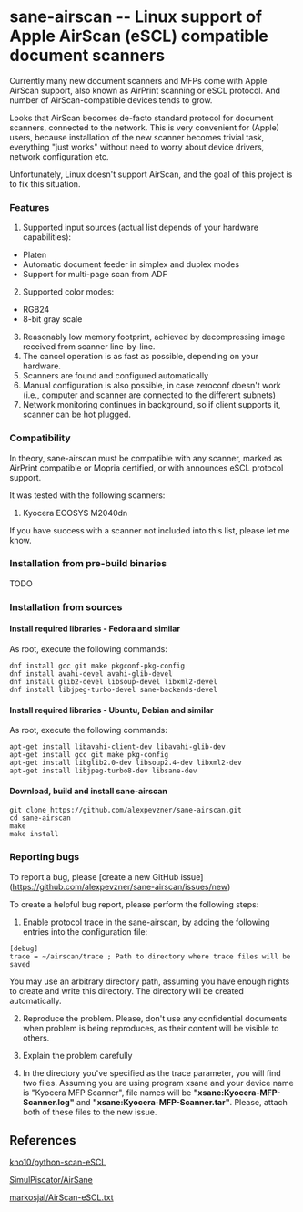 # sane-airscan -- Linux support of Apple AirScan (eSCL) compatible document scanners

Currently many new document scanners and MFPs come with Apple AirScan
support, also known as AirPrint scanning or eSCL protocol. And number of
AirScan-compatible devices tends to grow.

Looks that AirScan becomes de-facto standard protocol for document
scanners, connected to the network. This is very convenient for (Apple)
users, because installation of the new scanner becomes trivial task,
everything "just works" without need to worry about device drivers,
network configuration etc.

Unfortunately, Linux doesn't support AirScan, and the goal of this
project is to fix this situation.

### Features

1. Supported input sources (actual list depends of your hardware
capabilities):
* Platen
* Automatic document feeder in simplex and duplex modes
* Support for multi-page scan from ADF
2. Supported color modes:
* RGB24
* 8-bit gray scale
3. Reasonably low memory footprint, achieved by decompressing image received
from scanner line-by-line.
4. The cancel operation is as fast as possible, depending on your hardware.
5. Scanners are found and configured automatically
6. Manual configuration is also possible, in case zeroconf doesn't work
(i.e., computer and scanner are connected to the different subnets)
7. Network monitoring continues in background, so if client supports it,
scanner can be hot plugged.

### Compatibility

In theory, sane-airscan must be compatible with any scanner, marked as
AirPrint compatible or Mopria certified, or with announces eSCL protocol
support.

It was tested with the following scanners:
1. Kyocera ECOSYS M2040dn

If you have success with a scanner not included into this list,
please let me know.

### Installation from pre-build binaries

TODO

### Installation from sources
#### Install required libraries - Fedora and similar
As root, execute the following commands:
```
dnf install gcc git make pkgconf-pkg-config
dnf install avahi-devel avahi-glib-devel
dnf install glib2-devel libsoup-devel libxml2-devel
dnf install libjpeg-turbo-devel sane-backends-devel
```
#### Install required libraries - Ubuntu, Debian and similar
As root, execute the following commands:
```
apt-get install libavahi-client-dev libavahi-glib-dev
apt-get install gcc git make pkg-config
apt-get install libglib2.0-dev libsoup2.4-dev libxml2-dev
apt-get install libjpeg-turbo8-dev libsane-dev
```
#### Download, build and install sane-airscan
```
git clone https://github.com/alexpevzner/sane-airscan.git
cd sane-airscan
make
make install
```
### Reporting bugs
To report a bug, please
[create a new GitHub issue] (https://github.com/alexpevzner/sane-airscan/issues/new)

To create a helpful bug report, please perform the following steps:

1. Enable protocol trace in the sane-airscan, by adding the following
entries into the configuration file:
```
[debug]
trace = ~/airscan/trace ; Path to directory where trace files will be saved
```
You may use an arbitrary directory path, assuming you have enough rights
to create and write this directory. The directory will be created automatically.

2. Reproduce the problem. Please, don't use any confidential documents
when problem is being reproduces, as their content will be visible to
others.

3. Explain the problem carefully

4. In the directory you've specified as the trace parameter, you will find
two files. Assuming you are using program xsane and your device name is
"Kyocera MFP Scanner", file names will be **"xsane:Kyocera-MFP-Scanner.log"**
and **"xsane:Kyocera-MFP-Scanner.tar"**. Please, attach both of these files
to the new issue.

## References

[kno10/python-scan-eSCL](https://github.com/kno10/python-scan-eSCL)

[SimulPiscator/AirSane](https://github.com/SimulPiscator/AirSane)

[markosjal/AirScan-eSCL.txt](https://gist.github.com/markosjal/79d03cc4f1fd287016906e7ff6f07136)
